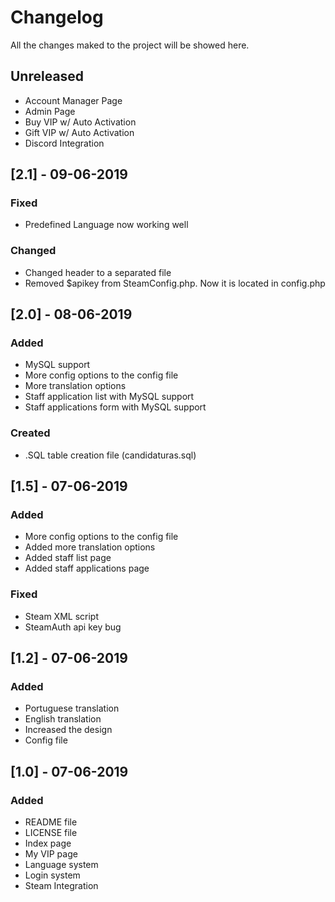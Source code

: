 # Changelog
All the changes maked to the project will be showed here.

## Unreleased
- Account Manager Page
- Admin Page
- Buy VIP w/ Auto Activation 
- Gift VIP w/ Auto Activation
- Discord Integration

## [2.1] - 09-06-2019
### Fixed
- Predefined Language now working well

### Changed
- Changed header to a separated file
- Removed $apikey from SteamConfig.php. Now it is located in config.php

## [2.0] - 08-06-2019
### Added
- MySQL support
- More config options to the config file
- More translation options
- Staff application list with MySQL support
- Staff applications form with MySQL support

### Created
- .SQL table creation file (candidaturas.sql)

## [1.5] - 07-06-2019
### Added
- More config options to the config file
- Added more translation options
- Added staff list page
- Added staff applications page

### Fixed
- Steam XML script
- SteamAuth api key bug

## [1.2] - 07-06-2019
### Added
- Portuguese translation
- English translation
- Increased the design
- Config file

## [1.0] - 07-06-2019
### Added
- README file
- LICENSE file
- Index page
- My VIP page
- Language system
- Login system
- Steam Integration
